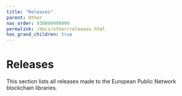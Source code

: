 ```yaml
---
title: "Releases"
parent: Other
nav_order: 930099999999
permalink: /docs/other/releases.html
has_grand_children: true
---
```


<!-- section header page -->

# Releases

This section lists all releases made to the European Public Network blockchain libraries.

